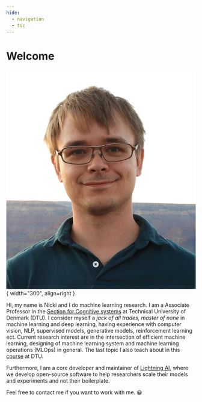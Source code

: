 ```yaml
---
hide:
  - navigation
  - toc
---
```


# Welcome

![Image title](images/nicki_image.png){ width="300", align=right }

Hi, my name is Nicki and I do machine learning research. I am a Associate Professor in the
[Section for Cognitive systems](https://www.compute.dtu.dk/english/research/research-sections/cogsys) at Technical 
University of Denmark (DTU). I consider myself a *jack of all trades, master of none* in machine learning and deep 
learning, having experience with computer vision, NLP, supervised models, generative models, reinforcement learning ect. 
Current research interest are in the intersection of efficient machine learning, designing of machine learning system 
and machine learning operations (MLOps) in general. The last topic I also teach about in this 
[course](https://skaftenicki.github.io/dtu_mlops/) at DTU.

Furthermore, I am a core developer and maintainer of [Lightning AI](https://lightning.ai/), where we develop open-source
software to help researchers scale their models and experiments and not their boilerplate.

Feel free to contact me if you want to work with me. 😀
